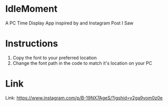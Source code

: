 # IdleMoment
A PC Time Display App inspired by and Instagram Post I Saw 

# Instructions
1. Copy the font to your preferred location
2. Change the font path in the code to match it's location on your PC

# Link
Link: https://www.instagram.com/p/B-19NX7AgeS/?igshid=y2ga9yom0z0e
